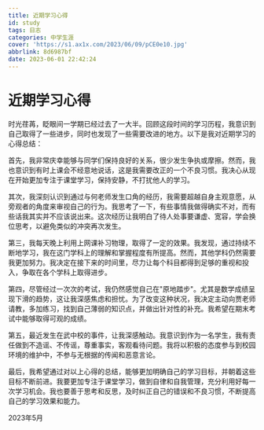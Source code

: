 ```yaml
---
title: 近期学习心得
id: study
tags: 日志
categories: 中学生涯
cover: 'https://s1.ax1x.com/2023/06/09/pCE0e10.jpg'
abbrlink: 8d6987bf
date: 2023-06-01 22:42:24
---
```

# 近期学习心得

时光荏苒，眨眼间一学期已经过去了一大半。回顾这段时间的学习历程，我意识到自己取得了一些进步，同时也发现了一些需要改进的地方。以下是我对近期学习的心得总结：

首先，我非常庆幸能够与同学们保持良好的关系，很少发生争执或摩擦。然而，我也意识到有时上课会不经意地说话，这是我需要改正的一个不良习惯。我决心从现在开始更加专注于课堂学习，保持安静，不打扰他人的学习。
    
其次，我深刻认识到通过与何老师发生口角的经历，我需要超越自身主观意愿，从旁观者的角度来审视自己的行为。我思考了一下，有些事情我做得确实不对，而有些话我其实并不应该说出来。这次经历让我明白了待人处事要谦虚、宽容，学会换位思考，以避免类似的冲突再次发生。
    
第三，我每天晚上利用上网课补习物理，取得了一定的效果。我发现，通过持续不断地学习，我在这门学科上的理解和掌握程度有所提高。然而，其他学科仍然需要我更加努力。我决定在接下来的时间里，尽力让每个科目都得到足够的重视和投入，争取在各个学科上取得进步。
    
第四，尽管经过一次次的考试，我仍然感觉自己在"原地踏步"。尤其是数学成绩呈现下滑的趋势，这让我深感焦虑和担忧。为了改变这种状况，我决定主动向贾老师请教，多加练习，找到自己薄弱的知识点，并做出针对性的补充。我希望在期末考试中能够取得可观的成绩。
    
第五，最近发生在武中校的事件，让我深感触动。我意识到作为一名学生，我有责任做到不造谣、不传谣，尊重事实，客观看待问题。我将以积极的态度参与到校园环境的维护中，不参与无根据的传闻和恶意言论。
    
最后，我希望通过对以上心得的总结，能够更加明确自己的学习目标，并朝着这些目标不断前进。我要更加专注于课堂学习，做到自律和自我管理，充分利用好每一次学习机会。我也要善于思考和反思，及时纠正自己的错误和不良习惯，不断提高自己的学习效果和能力。

2023年5月